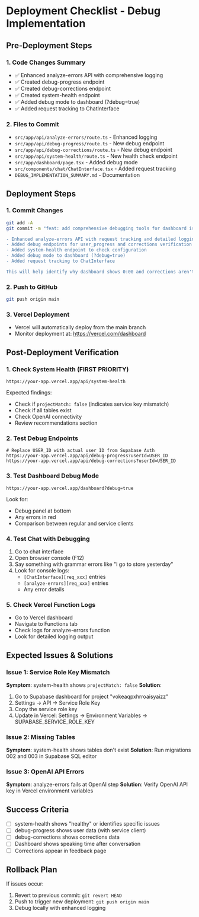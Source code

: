 # Deployment Checklist - Debug Implementation

## Pre-Deployment Steps

### 1. Code Changes Summary
- ✅ Enhanced analyze-errors API with comprehensive logging
- ✅ Created debug-progress endpoint
- ✅ Created debug-corrections endpoint  
- ✅ Created system-health endpoint
- ✅ Added debug mode to dashboard (?debug=true)
- ✅ Added request tracking to ChatInterface

### 2. Files to Commit
- `src/app/api/analyze-errors/route.ts` - Enhanced logging
- `src/app/api/debug-progress/route.ts` - New debug endpoint
- `src/app/api/debug-corrections/route.ts` - New debug endpoint
- `src/app/api/system-health/route.ts` - New health check endpoint
- `src/app/dashboard/page.tsx` - Added debug mode
- `src/components/chat/ChatInterface.tsx` - Added request tracking
- `DEBUG_IMPLEMENTATION_SUMMARY.md` - Documentation

## Deployment Steps

### 1. Commit Changes
```bash
git add -A
git commit -m "feat: add comprehensive debugging tools for dashboard issues

- Enhanced analyze-errors API with request tracking and detailed logging
- Added debug endpoints for user_progress and corrections verification
- Added system-health endpoint to check configuration
- Added debug mode to dashboard (?debug=true)
- Added request tracking to ChatInterface

This will help identify why dashboard shows 0:00 and corrections aren't saved"
```

### 2. Push to GitHub
```bash
git push origin main
```

### 3. Vercel Deployment
- Vercel will automatically deploy from the main branch
- Monitor deployment at: https://vercel.com/dashboard

## Post-Deployment Verification

### 1. Check System Health (FIRST PRIORITY)
```
https://your-app.vercel.app/api/system-health
```

Expected findings:
- Check if `projectMatch: false` (indicates service key mismatch)
- Check if all tables exist
- Check OpenAI connectivity
- Review recommendations section

### 2. Test Debug Endpoints
```
# Replace USER_ID with actual user ID from Supabase Auth
https://your-app.vercel.app/api/debug-progress?userId=USER_ID
https://your-app.vercel.app/api/debug-corrections?userId=USER_ID
```

### 3. Test Dashboard Debug Mode
```
https://your-app.vercel.app/dashboard?debug=true
```

Look for:
- Debug panel at bottom
- Any errors in red
- Comparison between regular and service clients

### 4. Test Chat with Debugging
1. Go to chat interface
2. Open browser console (F12)
3. Say something with grammar errors like "I go to store yesterday"
4. Look for console logs:
   - `[ChatInterface][req_xxx]` entries
   - `[analyze-errors][req_xxx]` entries
   - Any error details

### 5. Check Vercel Function Logs
- Go to Vercel dashboard
- Navigate to Functions tab
- Check logs for analyze-errors function
- Look for detailed logging output

## Expected Issues & Solutions

### Issue 1: Service Role Key Mismatch
**Symptom**: system-health shows `projectMatch: false`
**Solution**: 
1. Go to Supabase dashboard for project "vokeaqpxhrroaisyaizz"
2. Settings → API → Service Role Key
3. Copy the service role key
4. Update in Vercel: Settings → Environment Variables → SUPABASE_SERVICE_ROLE_KEY

### Issue 2: Missing Tables
**Symptom**: system-health shows tables don't exist
**Solution**: Run migrations 002 and 003 in Supabase SQL editor

### Issue 3: OpenAI API Errors
**Symptom**: analyze-errors fails at OpenAI step
**Solution**: Verify OpenAI API key in Vercel environment variables

## Success Criteria
- [ ] system-health shows "healthy" or identifies specific issues
- [ ] debug-progress shows user data (with service client)
- [ ] debug-corrections shows corrections data
- [ ] Dashboard shows speaking time after conversation
- [ ] Corrections appear in feedback page

## Rollback Plan
If issues occur:
1. Revert to previous commit: `git revert HEAD`
2. Push to trigger new deployment: `git push origin main`
3. Debug locally with enhanced logging